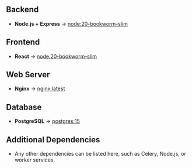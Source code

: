 ## **Backend**
- **Node.js + Express** → [node:20-bookworm-slim](https://hub.docker.com/_/node)

## **Frontend**
- **React** → [node:20-bookworm-slim](https://hub.docker.com/_/node)
  
## **Web Server**
- **Nginx** → [nginx:latest](https://hub.docker.com/_/nginx) 

## **Database**
- **PostgreSQL** → [postgres:15](https://hub.docker.com/_/postgres) 
 
## **Additional Dependencies**
- Any other dependencies can be listed here, such as Celery, Node.js, or worker services.

